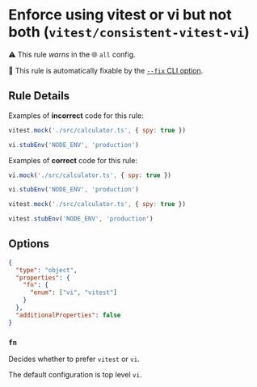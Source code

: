 # Enforce using vitest or vi but not both (`vitest/consistent-vitest-vi`)

⚠️ This rule _warns_ in the 🌐 `all` config.

🔧 This rule is automatically fixable by the [`--fix` CLI option](https://eslint.org/docs/latest/user-guide/command-line-interface#--fix).

<!-- end auto-generated rule header -->

## Rule Details

Examples of **incorrect** code for this rule:

```js
vitest.mock('./src/calculator.ts', { spy: true })

vi.stubEnv('NODE_ENV', 'production')
```

Examples of **correct** code for this rule:

```js
vi.mock('./src/calculator.ts', { spy: true })

vi.stubEnv('NODE_ENV', 'production')
```

```js
vitest.mock('./src/calculator.ts', { spy: true })

vitest.stubEnv('NODE_ENV', 'production')
```

## Options

```json
{
  "type": "object",
  "properties": {
    "fn": {
      "enum": ["vi", "vitest"]
    }
  },
  "additionalProperties": false
}
```

### `fn`

Decides whether to prefer `vitest` or `vi`.

The default configuration is top level `vi`.
